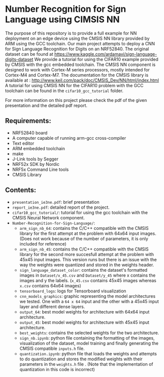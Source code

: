 # Number Recognition for Sign Language using CIMSIS NN 

The purpose of this repository is to provide a full example for NN deployment on an edge device using the CMSIS NN library provided by ARM using the GCC toolchain. 
Our main project attempts to deploy a CNN for Sign Language Recognition for Digits on an NRF52840.
The original dataset can be found at https://www.kaggle.com/ardamavi/sign-language-digits-dataset
We provide a tutorial for using the CIFAR10 example provided by CMSIS with the gcc embedded toolchain. The CMSIS NN component is designed to work with Cortex-M series processors, mostly intended for Cortex-M4 and Cortex-M7. 
The documentation for the CMSIS library is available at : http://www.keil.com/pack/doc/CMSIS_Dev/NN/html/index.html
A tutorial for using CMSIS NN for the CIFAR10 problem with the GCC toolchain can be found in the `cifar10_gcc_tutorial` folder.

For more information on this project please check the pdf of the given presentation and the detailed pdf report.

## Requirements:
- NRF52840 board 
- A computer capable of running arm-gcc cross-compiler
- Text editor
- ARM embedded toolchain
- make
- J-Link tools by Segger
- NRF52x SDK by Nordic
- NRF5x Command Line tools
- CMSIS Library

## Contents:
- `presentation_ie3ne.pdf`: brief presentation
- `report_ie3ne.pdf`: detailed report of the project.
- `cifar10_gcc_tutorial/`: tutorial for using the gcc toolchain with the CMSIS Neural Network component.
- `Number-Recognition-for-Sign-Language/`:
	- `arm_sign_nb_64`: contains the C/C++ compatible with the CMSIS library for the first attempt at the problem with 64x64 input images. (Does not work because of the number of parameters, it is only included for reference)
	- `arm_sign_nb_45`: contains the C/C++ compatible with the CMSIS library for the second more succesfull attempt at the problem with 45x45 input images. This version runs but there is an issue with the way the weights were quantized and stored in the weights header. 
	- `sign_language_dataset_color`: contains the dataset's formatted images in `Dataset/x_45.csv` and `Dataset/y_45` where x contains the images and y the labels. (`x_45.csv` contains 45x45 images whereas `x.csv` contains 64x64 images)
	- `tensorboard_logs`: logs for Tensorboard visualization
	- `cnn_models_graphics`: graphic representing the model architectures we tested. One with a `64 x 64` input and the other with a 45x45 input layer and different dense layers. 
	- `output_64`: best model weights for architecture with 64x64 input architecture. 
	- `output_45`: best model weights for architecture with 45x45 input architecture. 
	- `best_weights`: contains the selected weights for the two architecture. 
	- `sign_nb.ipynb`: python file containing the formatting of the images, visualization of the dataset, model training and finally generating the CMSIS compatible `inputs.h` file.
	- `quantization.ipynb`: python file that loads the weights and attempts to do quantization and stores the modified weights with their parameters in the `weights.h` file . (Note that the implementation of quantization in this code is incorrect)